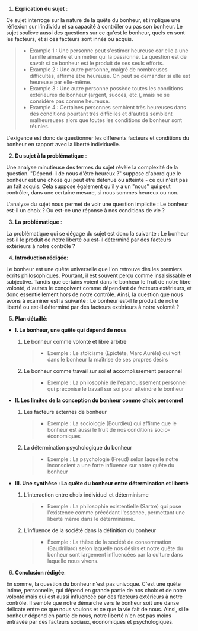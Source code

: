 1. **Explication du sujet** :

Ce sujet interroge sur la nature de la quête du bonheur, et implique une réflexion sur l'individu et sa capacité à contrôler ou pas son bonheur. Le sujet soulève aussi des questions sur ce qu'est le bonheur, quels en sont les facteurs, et si ces facteurs sont innés ou acquis.

> - Example 1 : Une personne peut s'estimer heureuse car elle a une famille aimante et un métier qui la passionne. La question est de savoir si ce bonheur est le produit de ses seuls efforts.
> - Example 2 : Une autre personne, malgré de nombreuses difficultés, affirme être heureuse. On peut se demander si elle est heureuse par elle-même.
> - Example 3 : Une autre personne possède toutes les conditions extérieures de bonheur (argent, succès, etc.), mais ne se considère pas comme heureuse.
> - Example 4 : Certaines personnes semblent très heureuses dans des conditions pourtant très difficiles et d'autres semblent malheureuses alors que toutes les conditions de bonheur sont réunies.

L'exigence est donc de questionner les différents facteurs et conditions du bonheur en rapport avec la liberté individuelle.

2. **Du sujet à la problématique** :

Une analyse minutieuse des termes du sujet révèle la complexité de la question. "Dépend-il de nous d'être heureux ?" suppose d'abord que le bonheur est une chose qui peut être détenue ou atteinte - ce qui n'est pas un fait acquis. Cela suppose également qu'il y a un "nous" qui peut contrôler, dans une certaine mesure, si nous sommes heureux ou non.

L'analyse du sujet nous permet de voir une question implicite : Le bonheur est-il un choix ? Ou est-ce une réponse à nos conditions de vie ? 

3. **La problématique** :

La problématique qui se dégage du sujet est donc la suivante : Le bonheur est-il le produit de notre liberté ou est-il déterminé par des facteurs extérieurs à notre contrôle ?

4. **Introduction rédigée**: 

Le bonheur est une quête universelle que l'on retrouve dès les premiers écrits philosophiques. Pourtant, il est souvent perçu comme insaisissable et subjective. Tandis que certains voient dans le bonheur le fruit de notre libre volonté, d'autres le conçoivent comme dépendant de facteurs extérieurs, et donc essentiellement hors de notre contrôle. Ainsi, la question que nous avons à examiner est la suivante : Le bonheur est-il le produit de notre liberté ou est-il déterminé par des facteurs extérieurs à notre volonté ? 

5. **Plan détaillé**:

* **I. Le bonheur, une quête qui dépend de nous**

    1. Le bonheur comme volonté et libre arbitre
          > - Exemple : Le stoïcisme (Epictète, Marc Aurèle) qui voit dans le bonheur la maîtrise de ses propres désirs
    
    2.  Le bonheur comme travail sur soi et accomplissement personnel
          > - Exemple : La philosophie de l'épanouissement personnel qui préconise le travail sur soi pour atteindre le bonheur

* **II. Les limites de la conception du bonheur comme choix personnel**

    1. Les facteurs externes de bonheur
          > - Exemple : La sociologie (Bourdieu) qui affirme que le bonheur est aussi le fruit de nos conditions socio-économiques
    
    2.  La détermination psychologique du bonheur
          > - Exemple : La psychologie (Freud) selon laquelle notre inconscient a une forte influence sur notre quête du bonheur

* **III. Une synthèse : La quête du bonheur entre détermination et liberté**

    1. L'interaction entre choix individuel et déterminisme
          > - Exemple : La philosophie existentielle (Sartre) qui pose l'existence comme précédant l'essence, permettant une liberté même dans le déterminisme.
    
    2.  L'influence de la société dans la définition du bonheur
          > - Exemple : La thèse de la société de consommation (Baudrillard) selon laquelle nos désirs et notre quête du bonheur sont largement influencées par la culture dans laquelle nous vivons.

6. **Conclusion rédigée**: 

En somme, la question du bonheur n'est pas univoque. C'est une quête intime, personnelle, qui dépend en grande partie de nos choix et de notre volonté mais qui est aussi influencée par des facteurs extérieurs à notre contrôle. Il semble que notre démarche vers le bonheur soit une danse délicate entre ce que nous voulons et ce que la vie fait de nous. Ainsi, si le bonheur dépend en partie de nous, notre liberté n'en est pas moins entravée par des facteurs sociaux, économiques et psychologiques.

